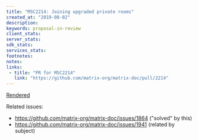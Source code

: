 ```yaml
---
title: "MSC2214: Joining upgraded private rooms"
created_at: "2019-08-02"
description:
keywords: proposal-in-review
client_stats:
server_stats:
sdk_stats:
services_stats:
footnotes:
notes:
links:
 - title: "PR for MSC2214"
   link: "https://github.com/matrix-org/matrix-doc/pull/2214"
---
```

[Rendered](https://github.com/matrix-org/matrix-doc/blob/travis/msc/upgraded-private-rooms/proposals/2214-join-upgraded-private-rooms.md)

Related issues:
* https://github.com/matrix-org/matrix-doc/issues/1864 ("solved" by this)
* https://github.com/matrix-org/matrix-doc/issues/1941 (related by subject)
